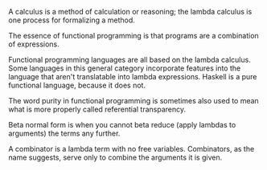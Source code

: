 A calculus is a method of calculation or reasoning; the lambda calculus is one process for formalizing a method.

The essence of functional programming is that programs are a combination of expressions.

Functional programming languages are all based on the lambda calculus. Some languages in this general category incorporate features into the language that aren't translatable into lambda expressions. Haskell is a pure functional language, because it does not.

The word purity in functional programming is sometimes also used to mean what is more properly called referential transparency.

Beta normal form is when you cannot beta reduce (apply lambdas to arguments) the terms any further.

A combinator is a lambda term with no free variables. Combinators, as the name suggests, serve only to combine the arguments it is given.
